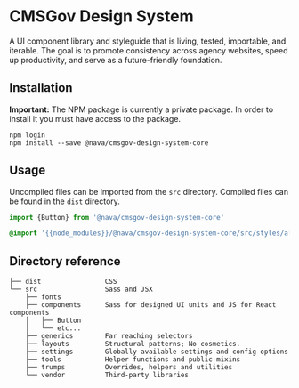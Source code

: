 # CMSGov Design System

A UI component library and styleguide that is living, tested, importable, and iterable. The goal is to promote consistency across agency websites, speed up productivity, and serve as a future-friendly foundation.

## Installation

**Important:** The NPM package is currently a private package. In order to install it you must have access to the package.

```
npm login
npm install --save @nava/cmsgov-design-system-core
```

## Usage

Uncompiled files can be imported from the `src` directory. Compiled files can be found in the `dist` directory.

```js
import {Button} from '@nava/cmsgov-design-system-core'
```

```css
@import '{{node_modules}}/@nava/cmsgov-design-system-core/src/styles/all';
```

## Directory reference
<!-- You can regenerate the tree by running tree -d -I "node_modules" -->

```
├── dist                CSS
└── src                 Sass and JSX
    ├── fonts
    ├── components      Sass for designed UI units and JS for React components
    │   ├── Button
    │   └── etc...
    ├── generics        Far reaching selectors
    ├── layouts         Structural patterns; No cosmetics.
    ├── settings        Globally-available settings and config options
    ├── tools           Helper functions and public mixins
    ├── trumps          Overrides, helpers and utilities
    └── vendor          Third-party libraries
```
